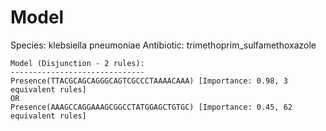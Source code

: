 
# Model

Species: klebsiella pneumoniae
Antibiotic: trimethoprim_sulfamethoxazole

```
Model (Disjunction - 2 rules):
------------------------------
Presence(TTACGCAGCAGGGCAGTCGCCCTAAAACAAA) [Importance: 0.98, 3 equivalent rules]
OR
Presence(AAAGCCAGGAAAGCGGCCTATGGAGCTGTGC) [Importance: 0.45, 62 equivalent rules]

```


